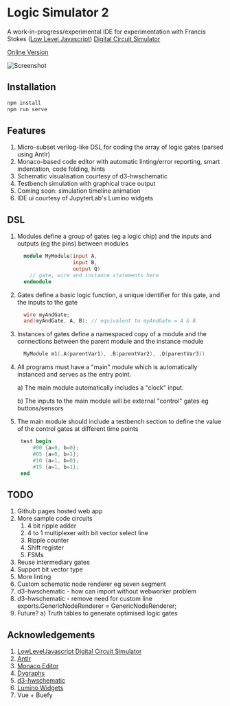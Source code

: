 # Logic Simulator 2

A work-in-progress/experimental IDE for experimentation with Francis Stokes ([Low Level Javascript](https://www.youtube.com/c/LowLevelJavaScript/featured)) [Digital Circuit Simulator](https://github.com/LowLevelJavaScript/Digital-Logic-Simulator)

[Online Version](https://dkilfoyle.github.io/logic2/)

![Screenshot](https://raw.githubusercontent.com/dkilfoyle/logic2/master/ScreenShot.png)

## Installation

```bash
npm install
npm run serve
```

## Features

1. Micro-subset verilog-like DSL for coding the array of logic gates (parsed using Antlr)
2. Monaco-based code editor with automatic linting/error reporting, smart indentation, code folding, hints
3. Schematic visualisation courtesy of d3-hwschematic
4. Testbench simulation with graphical trace output
5. Coming soon: simulation timeline animation
6. IDE ui courtesy of JupyterLab's Lumino widgets

## DSL

1. Modules define a group of gates (eg a logic chip) and the inputs and outputs (eg the pins) between modules

   ```verilog
     module MyModule(input A,
                     input B,
                     output Q)
       // gate, wire and instance statements here
     endmodule
   ```

2. Gates define a basic logic function, a unique identifier for this gate, and the inputs to the gate

   ```verilog
     wire myAndGate;
     and(myAndGate, A, B); // equivalent to myAndGate = A & B
   ```

3. Instances of gates define a namespaced copy of a module and the connections between the parent module and the instance module

   ```verilog
     MyModule m1(.A(parentVar1), .B(parentVar2), .Q(parentVar3))
   ```

4. All programs must have a "main" module which is automatically instanced and serves as the entry point.


    a) The main module automatically includes a "clock" input.

    b) The inputs to the main module will be external "control" gates eg buttons/sensors

5. The main module should include a testbench section to define the value of the control gates at different time points

   ```verilog
    test begin
        #00 {a=0, b=0};
        #05 {a=0, b=1};
        #10 {a=1, b=0};
        #15 {a=1, b=1};
    end
   ```

## TODO

1. Github pages hosted web app
1. More sample code circuits
   1. 4 bit ripple adder
   1. 4 to 1 multiplexer with bit vector select line
   1. Ripple counter
   1. Shift register
   1. FSMs
1. Reuse intermediary gates
1. Support bit vector type
1. More linting
1. Custom schematic node renderer eg seven segment
1. d3-hwschematic - how can import without webworker problem
1. d3-hwschematic - remove need for custom line exports.GenericNodeRenderer = GenericNodeRenderer;
1. Future?
   a) Truth tables to generate optimised logic gates

## Acknowledgements

1. [LowLevelJavascript Digital Circuit Simulator](https://www.youtube.com/c/LowLevelJavaScript)
2. [Antlr](https://www.antlr.org/)
3. [Monaco Editor](https://microsoft.github.io/monaco-editor/)
4. [Dygraphs](https://www.dygraphs.com/)
5. [d3-hwschematic](https://github.com/Nic30/d3-hwschematic)
6. [Lumino Widgets](https://github.com/jupyterlab/lumino)
7. Vue + Buefy

